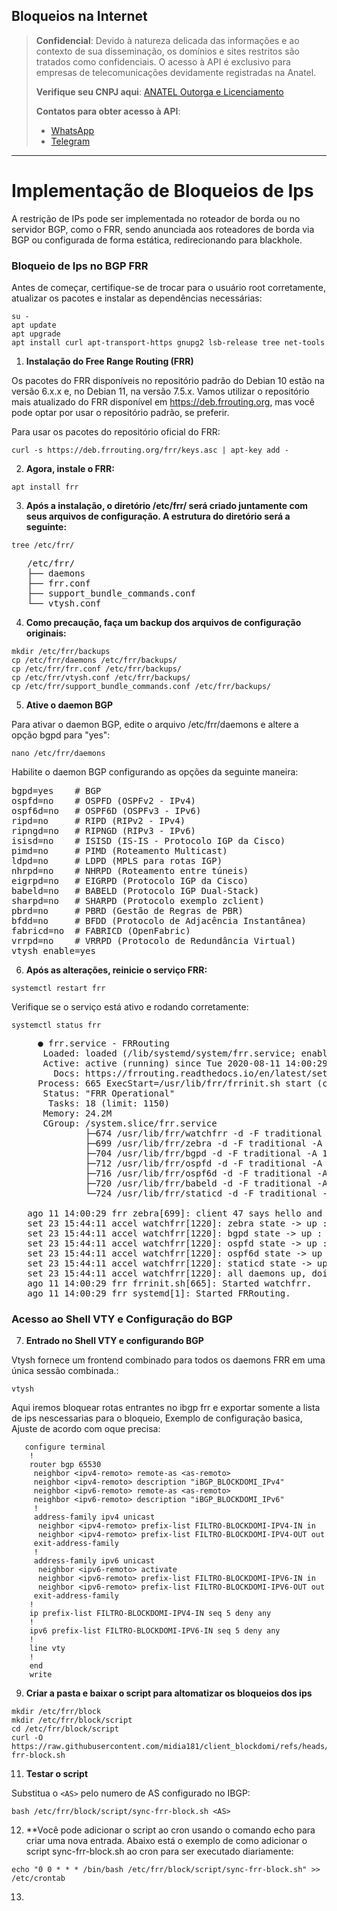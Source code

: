 ## Bloqueios na Internet

> **Confidencial**: Devido à natureza delicada das informações e ao contexto de sua disseminação, os domínios e sites restritos são tratados como confidenciais. O acesso à API é exclusivo para empresas de telecomunicações devidamente registradas na Anatel.
>
> **Verifique seu CNPJ aqui**: [ANATEL Outorga e Licenciamento](https://informacoes.anatel.gov.br/paineis/outorga-e-licenciamento)
>
> **Contatos para obter acesso à API**:
> - [WhatsApp](https://api.whatsapp.com/send/?phone=5584998667245&text=Como+obter+acesso+a+API%3F&type=phone_number&app_absent=0)
> - [Telegram](https://t.me/LucasMidia)

---

# Implementação de Bloqueios de Ips

A restrição de IPs pode ser implementada no roteador de borda ou no servidor BGP, como o FRR, sendo anunciada aos roteadores de borda via BGP ou configurada de forma estática, redirecionando para blackhole.

### Bloqueio de Ips no BGP FRR

Antes de começar, certifique-se de trocar para o usuário root corretamente, atualizar os pacotes e instalar as dependências necessárias:

```plaintext
su -
apt update
apt upgrade
apt install curl apt-transport-https gnupg2 lsb-release tree net-tools
```

1. **Instalação do Free Range Routing (FRR)**

Os pacotes do FRR disponíveis no repositório padrão do Debian 10 estão na versão 6.x.x e, no Debian 11, na versão 7.5.x. Vamos utilizar o repositório mais atualizado do FRR disponível em https://deb.frrouting.org, mas você pode optar por usar o repositório padrão, se preferir.
  
Para usar os pacotes do repositório oficial do FRR:
  
```plaintext
curl -s https://deb.frrouting.org/frr/keys.asc | apt-key add -
```

2. **Agora, instale o FRR:**

```plaintext
apt install frr
```
   
3. **Após a instalação, o diretório /etc/frr/ será criado juntamente com seus arquivos de configuração. A estrutura do diretório será a seguinte:**

```plaintext
tree /etc/frr/
```

<pre>
   /etc/frr/
   ├── daemons
   ├── frr.conf
   ├── support_bundle_commands.conf
   └── vtysh.conf
</pre>


4. **Como precaução, faça um backup dos arquivos de configuração originais:**


```plaintext
mkdir /etc/frr/backups
cp /etc/frr/daemons /etc/frr/backups/
cp /etc/frr/frr.conf /etc/frr/backups/
cp /etc/frr/vtysh.conf /etc/frr/backups/
cp /etc/frr/support_bundle_commands.conf /etc/frr/backups/
```

5. **Ative o daemon BGP**

Para ativar o daemon BGP, edite o arquivo /etc/frr/daemons e altere a opção bgpd para "yes":

```plaintext
nano /etc/frr/daemons
```

Habilite o daemon BGP configurando as opções da seguinte maneira:

<pre>
bgpd=yes 	# BGP
ospfd=no 	# OSPFD (OSPFv2 - IPv4)
ospf6d=no 	# OSPF6D (OSPFv3 - IPv6)
ripd=no 	# RIPD (RIPv2 - IPv4)
ripngd=no 	# RIPNGD (RIPv3 - IPv6)
isisd=no 	# ISISD (IS-IS - Protocolo IGP da Cisco)
pimd=no 	# PIMD (Roteamento Multicast)
ldpd=no 	# LDPD (MPLS para rotas IGP)
nhrpd=no 	# NHRPD (Roteamento entre túneis)
eigrpd=no 	# EIGRPD (Protocolo IGP da Cisco)
babeld=no 	# BABELD (Protocolo IGP Dual-Stack)
sharpd=no 	# SHARPD (Protocolo exemplo zclient)
pbrd=no 	# PBRD (Gestão de Regras de PBR)
bfdd=no 	# BFDD (Protocolo de Adjacência Instantânea)
fabricd=no 	# FABRICD (OpenFabric)
vrrpd=no 	# VRRPD (Protocolo de Redundância Virtual)
vtysh_enable=yes
</pre>
 

6. **Após as alterações, reinicie o serviço FRR:**

```plaintext
systemctl restart frr
```
   
Verifique se o serviço está ativo e rodando corretamente:

```plaintext
systemctl status frr
```
<pre>
     ● frr.service - FRRouting
      Loaded: loaded (/lib/systemd/system/frr.service; enabled; vendor preset: enabled)
      Active: active (running) since Tue 2020-08-11 14:00:29 -03; 41s ago
        Docs: https://frrouting.readthedocs.io/en/latest/setup.html
     Process: 665 ExecStart=/usr/lib/frr/frrinit.sh start (code=exited, status=0/SUCCESS)
      Status: "FRR Operational"
       Tasks: 18 (limit: 1150)
      Memory: 24.2M
      CGroup: /system.slice/frr.service
              ├─674 /usr/lib/frr/watchfrr -d -F traditional zebra bgpd ospfd ospf6d babeld staticd
              ├─699 /usr/lib/frr/zebra -d -F traditional -A 127.0.0.1 -s 90000000
              ├─704 /usr/lib/frr/bgpd -d -F traditional -A 127.0.0.1
              ├─712 /usr/lib/frr/ospfd -d -F traditional -A 127.0.0.1
              ├─716 /usr/lib/frr/ospf6d -d -F traditional -A ::1
              ├─720 /usr/lib/frr/babeld -d -F traditional -A 127.0.0.1
              └─724 /usr/lib/frr/staticd -d -F traditional -A 127.0.0.1
   
   ago 11 14:00:29 frr zebra[699]: client 47 says hello and bids fair to announce only static routes vrf=0
   set 23 15:44:11 accel watchfrr[1220]: zebra state -> up : connect succeeded
   set 23 15:44:11 accel watchfrr[1220]: bgpd state -> up : connect succeeded
   set 23 15:44:11 accel watchfrr[1220]: ospfd state -> up : connect succeeded
   set 23 15:44:11 accel watchfrr[1220]: ospf6d state -> up : connect succeeded
   set 23 15:44:11 accel watchfrr[1220]: staticd state -> up : connect succeeded
   set 23 15:44:11 accel watchfrr[1220]: all daemons up, doing startup-complete notify
   ago 11 14:00:29 frr frrinit.sh[665]: Started watchfrr.
   ago 11 14:00:29 frr systemd[1]: Started FRRouting.
</pre>

### Acesso ao Shell VTY e Configuração do BGP

7. **Entrado no Shell VTY e configurando BGP**

Vtysh fornece um frontend combinado para todos os daemons FRR em uma única sessão combinada.:

```plaintext
vtysh
```
   
Aqui iremos bloquear rotas entrantes no ibgp frr e exportar somente a lista de ips nescessarias para o bloqueio,
Exemplo de configuração basica, Ajuste de acordo com oque precisa:

```plaintext
   configure terminal
    !
    router bgp 65530
     neighbor <ipv4-remoto> remote-as <as-remoto>
     neighbor <ipv4-remoto> description "iBGP_BLOCKDOMI_IPv4"
     neighbor <ipv6-remoto> remote-as <as-remoto>
     neighbor <ipv6-remoto> description "iBGP_BLOCKDOMI_IPv6"
     !
     address-family ipv4 unicast
      neighbor <ipv4-remoto> prefix-list FILTRO-BLOCKDOMI-IPV4-IN in
      neighbor <ipv4-remoto> prefix-list FILTRO-BLOCKDOMI-IPV4-OUT out
     exit-address-family
     !
     address-family ipv6 unicast
      neighbor <ipv6-remoto> activate
      neighbor <ipv6-remoto> prefix-list FILTRO-BLOCKDOMI-IPV6-IN in
      neighbor <ipv6-remoto> prefix-list FILTRO-BLOCKDOMI-IPV6-OUT out
     exit-address-family
    !
    ip prefix-list FILTRO-BLOCKDOMI-IPV4-IN seq 5 deny any
    !
    ipv6 prefix-list FILTRO-BLOCKDOMI-IPV6-IN seq 5 deny any
    !
    line vty
    !
    end
    write
```


9. **Criar a pasta e baixar o script para altomatizar os bloqueios dos ips**


```plaintext
mkdir /etc/frr/block
mkdir /etc/frr/block/script
cd /etc/frr/block/script
curl -O https://raw.githubusercontent.com/midia181/client_blockdomi/refs/heads/main/sync-frr-block.sh
```


11. **Testar o script**

Substitua o `<AS>` pelo numero de AS configurado no IBGP:

```plaintext
bash /etc/frr/block/script/sync-frr-block.sh <AS>
```


12. **Você pode adicionar o script ao cron usando o comando echo para criar uma nova entrada. Abaixo está o exemplo de como adicionar o script sync-frr-block.sh ao cron para ser executado diariamente:

```plaintext
echo "0 0 * * * /bin/bash /etc/frr/block/script/sync-frr-block.sh" >> /etc/crontab
```

13. 
